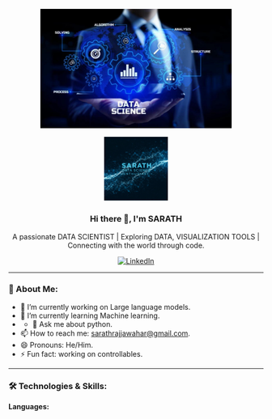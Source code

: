 <p align="center"> <img width="75%"   src="https://github.com/sarathdotgithub/about-me/blob/1f508b7aea9ba1fbe621411eae701c01c53ce435/DATA%20SCIENCE%20MODEL.jpg"> </p>
<p align="center">
 <a href=https://github.com/sarathdotgithub>
 <img width="25%" src ="https://github.com/sarathdotgithub/about-me/blob/9e5f05b0cc314bb7b5b5138eea5daedf2f101a5f/sarath.jpg">
 </a>
</p>

<h3 align="center">Hi there 👋, I'm SARATH</h3>
<p align="center">A passionate DATA SCIENTIST | Exploring DATA, VISUALIZATION TOOLS | Connecting with the world through code.</p>

<p align="center">
  <a href="https://www.linkedin.com/in/sarathrajj/">
    <img src="https://img.shields.io/badge/LinkedIn-0077B5?style=for-the-badge&logo=linkedin&logoColor=white" alt="LinkedIn">
 
  </a>
  </p>

---

### 🚀 About Me:

- 🔭 I’m currently working on Large language models.
- 🌱 I’m currently learning Machine learning.
- - 💬 Ask me about python.
- 📫 How to reach me: sarathrajjawahar@gmail.com.
- 😄 Pronouns: He/Him.
- ⚡ Fun fact: working on controllables.

---

### 🛠️ Technologies & Skills:

**Languages:**
